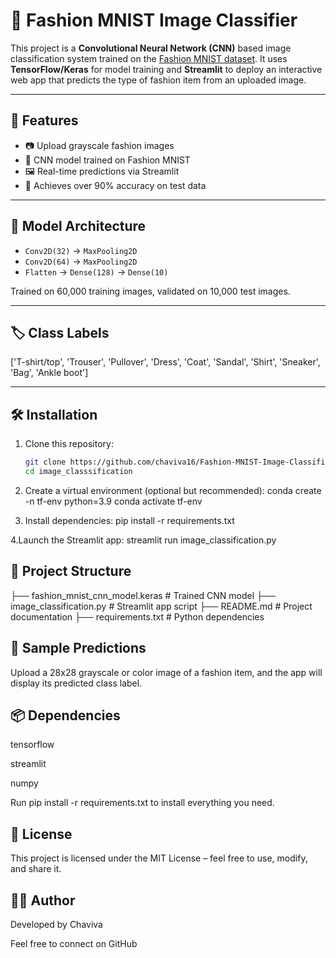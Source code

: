 # 👗 Fashion MNIST Image Classifier

This project is a **Convolutional Neural Network (CNN)** based image classification system trained on the [Fashion MNIST dataset](https://github.com/zalandoresearch/fashion-mnist).
It uses **TensorFlow/Keras** for model training and **Streamlit** to deploy an interactive web app that predicts the type of fashion item from an uploaded image.

---

## 🚀 Features

- 📷 Upload grayscale fashion images
- 🧠 CNN model trained on Fashion MNIST
- 🖼️ Real-time predictions via Streamlit
- 🎯 Achieves over 90% accuracy on test data

---

## 🧠 Model Architecture

- `Conv2D(32)` → `MaxPooling2D`
- `Conv2D(64)` → `MaxPooling2D`
- `Flatten` → `Dense(128)` → `Dense(10)`

Trained on 60,000 training images, validated on 10,000 test images.

---

## 🏷️ Class Labels

['T-shirt/top', 'Trouser', 'Pullover', 'Dress', 'Coat',
'Sandal', 'Shirt', 'Sneaker', 'Bag', 'Ankle boot']



---

## 🛠️ Installation

1. Clone this repository:
   ```bash
   git clone https://github.com/chaviva16/Fashion-MNIST-Image-Classification-with-CNN.git
   cd image_classsification

2.  Create a virtual environment (optional but recommended):
 conda create -n tf-env python=3.9
conda activate tf-env

3. Install dependencies:
pip install -r requirements.txt

4.Launch the Streamlit app:
streamlit run image_classification.py


## 📁 Project Structure
├── fashion_mnist_cnn_model.keras      # Trained CNN model
├── image_classification.py            # Streamlit app script
├── README.md                          # Project documentation
├── requirements.txt                   # Python dependencies

## 🧪 Sample Predictions
Upload a 28x28 grayscale or color image of a fashion item, and the app will display its predicted class label.

## 📦 Dependencies
tensorflow

streamlit

numpy

Run pip install -r requirements.txt to install everything you need.

## 📌 License
This project is licensed under the MIT License – feel free to use, modify, and share it.

## 🙋‍♀️ Author
Developed by Chaviva

Feel free to connect on GitHub





